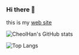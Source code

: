 ### Hi there 👋

this is my [web site](https://stock.hws.pe.kr)

<!--
**BaeCheolHan/BaeCheolHan** is a ✨ _special_ ✨ repository because its `README.md` (this file) appears on your GitHub profile.

Here are some ideas to get you started:

- 🔭 I’m currently working on ...
- 🌱 I’m currently learning ...
- 👯 I’m looking to collaborate on ...
- 🤔 I’m looking for help with ...
- 💬 Ask me about ...
- 📫 How to reach me: ...
- 😄 Pronouns: ...
- ⚡ Fun fact: ...
-->

![CheolHan's GitHub stats](https://github-readme-stats.vercel.app/api?username=BaeCheolHan&show_icons=true&theme=radical)


![Top Langs](https://github-readme-stats.vercel.app/api/top-langs/?username=BaeCheolHan&layout=compact&theme=tokyonight)
